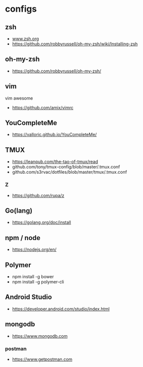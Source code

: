 # configs #

## zsh ##
* www.zsh.org
* https://github.com/robbyrussell/oh-my-zsh/wiki/Installing-zsh

## oh-my-zsh ##
* https://github.com/robbyrussell/oh-my-zsh/

## vim ##
vim awesome
* https://github.com/amix/vimrc

## YouCompleteMe ##
* https://valloric.github.io/YouCompleteMe/

## TMUX ##
* https://leanpub.com/the-tao-of-tmux/read
* github.com/tony/tmux-config/blob/master/.tmux.conf
* github.com/s3rvac/dotfiles/blob/master/tmux/.tmux.conf

### Z ###
* https://github.com/rupa/z

## Go(lang) ##
* https://golang.org/doc/install

## npm / node ##
* https://nodejs.org/en/

## Polymer ##
* npm install -g bower
* npm install -g polymer-cli

## Android Studio ##
* https://developer.android.com/studio/index.html

## mongodb ##
* https://www.mongodb.com

### postman ###
* https://www.getpostman.com
